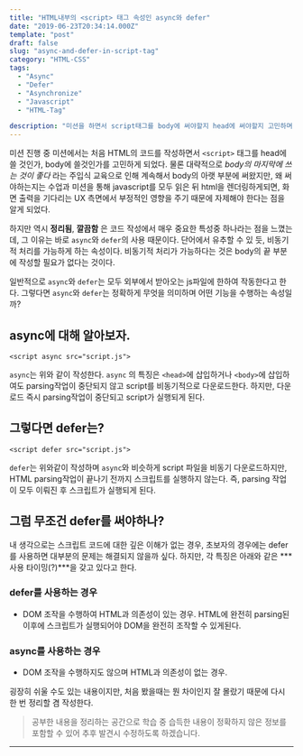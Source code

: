 ```yaml
---
title: "HTML내부의 <script> 태그 속성인 async와 defer"
date: "2019-06-23T20:34:14.000Z"
template: "post"
draft: false
slug: "async-and-defer-in-script-tag"
category: "HTML-CSS"
tags:
  - "Async"
  - "Defer"
  - "Asynchronize"
  - "Javascript"
  - "HTML-Tag"

description: "미션을 하면서 script태그를 body에 써야할지 head에 써야할지 고민하며 review받은 HTML script tag 속성인 async와 defer에 대해 정리해보고자 한다."
---
```


미션 진행 중 미션에서는 처음 HTML의 코드를 작성하면서 `<script>` 태그를 head에 쓸 것인가, body에 쓸것인가를 고민하게 되었다. 물론 대략적으로 *body의 마지막에 쓰는 것이 좋다* 라는 주입식 교육으로 인해 계속해서 body의 아랫 부분에 써왔지만, 왜 써야하는지는 수업과 미션을 통해 javascript를 모두 읽은 뒤 html을 렌더링하게되면, 화면 출력을 기다리는 UX 측면에서 부정적인 영향을 주기 때문에 자제해야 한다는 점을 알게 되었다.

하지만 역시 **정리됨**, **깔끔함** 은 코드 작성에서 매우 중요한 특성중 하나라는 점을 느꼈는데, 그 이유는 바로 `async`와 `defer`의 사용 때문이다. 단어에서 유추할 수 있 듯, 비동기적 처리를 가능하게 하는 속성이다. 비동기적 처리가 가능하다는 것은 body의 끝 부분에 작성할 필요가 없다는 것이다.
 
일반적으로 `async`와 `defer`는 모두 외부에서 받아오는 js파일에 한하여 작동한다고 한다.
그렇다면 `async`와 `defer`는 정확하게 무엇을 의미하며 어떤 기능을 수행하는 속성일까?

## async에 대해 알아보자.

```
<script async src="script.js">
```

`async`는 위와 같이 작성한다. `async` 의 특징은 `<head>`에 삽입하거나 `<body>`에 삽입하여도 parsing작업이 중단되지 않고 script를 비동기적으로 다운로드한다. 하지만, 다운로드 즉시 parsing작업이 중단되고 script가 실행되게 된다.

## 그렇다면 defer는?

```
<script defer src="script.js">
```

`defer`는 위와같이 작성하며 `async`와 비슷하게 script 파일을 비동기 다운로드하지만, HTML parsing작업이 끝나기 전까지 스크립트를 실행하지 않는다. 즉, parsing 작업이 모두 이뤄진 후 스크립트가 실행되게 된다.

## 그럼 무조건 defer를 써야하나?

내 생각으로는 스크립트 코드에 대한 깊은 이해가 없는 경우, 초보자의 경우에는 defer를 사용하면 대부분의 문제는 해결되지 않을까 싶다. 하지만, 각 특징은 아래와 같은 ***사용 타이밍(?)***을 갖고 있다고 한다.

### defer를 사용하는 경우

- DOM 조작을 수행하여 HTML과 의존성이 있는 경우. HTML에 완전히 parsing된 이후에 스크립트가 실행되어야 DOM을 완전히 조작할 수 있게된다.

### async를 사용하는 경우

- DOM 조작을 수행하지도 않으며 HTML과 의존성이 없는 경우.

굉장히 쉬울 수도 있는 내용이지만, 처음 봤을때는 뭔 차이인지 잘 몰랐기 때문에 다시 한 번 정리할 겸 작성한다.

> 공부한 내용을 정리하는 공간으로 학습 중 습득한 내용이 정확하지 않은 정보를 포함할 수 있어 추후 발견시 수정하도록 하겠습니다.

---